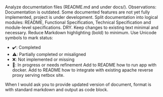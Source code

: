 Analyze documentation files (README.md and under docs/).
Observations: Documentation is outdated. Some documented features are not yet fully implemented, project is under development.
Split documentation into logical modules: README, Functional Specification, Technical Specification and module-level specifications.
DRY.
Keep changes to existing text minimal and necessary.
Reduce Markdown highlighting (bold) to minimum.
Use Unicode symbols to mark status:
  - ✔️: Completed
  - ⚠️: Partially completed or misaligned
  - ❌: Not implemented or missing
  - 🔧: In progress or needs refinement
Add to README how to run app with docker.
Add to README how to integrate with existing apache reverse proxy serving netbox site.

When I would ask you to provide updated version of document, format is with standard markdown and output as code block.
